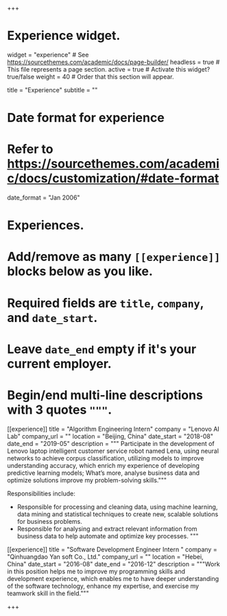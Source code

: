+++
# Experience widget.
widget = "experience"  # See https://sourcethemes.com/academic/docs/page-builder/
headless = true  # This file represents a page section.
active = true  # Activate this widget? true/false
weight = 40  # Order that this section will appear.

title = "Experience"
subtitle = ""

# Date format for experience
#   Refer to https://sourcethemes.com/academic/docs/customization/#date-format
date_format = "Jan 2006"

# Experiences.
#   Add/remove as many `[[experience]]` blocks below as you like.
#   Required fields are `title`, `company`, and `date_start`.
#   Leave `date_end` empty if it's your current employer.
#   Begin/end multi-line descriptions with 3 quotes `"""`.
[[experience]]
  title = "Algorithm Engineering Intern"
  company = "Lenovo AI Lab"
  company_url = ""
  location = "Beijing, China"
  date_start = "2018-08"
  date_end = "2019-05"
  description = """ Participate in the development of Lenovo laptop intelligent customer service robot named Lena, using neural networks to achieve corpus classification, utilizing models to improve understanding accuracy, which enrich my experience of developing predictive learning models; What’s more, analyse business data and optimize solutions improve my problem-solving skills."""
  
  Responsibilities include:
  
  * Responsible for processing and cleaning data, using machine learning, data mining and statistical techniques to create new, scalable solutions for business problems.
  * Responsible for analysing and extract relevant information from business data to help automate and optimize key processes.
  """

[[experience]]
  title = "Software Development Engineer Intern "
  company = "Qinhuangdao Yan soft Co., Ltd."
  company_url = ""
  location = "Hebei, China"
  date_start = "2016-08"
  date_end = "2016-12"
  description = """Work in this position helps me to improve my programming skills and development experience, which enables me to have deeper understanding of the software technology, enhance my expertise, and exercise my teamwork skill in the field."""

+++
